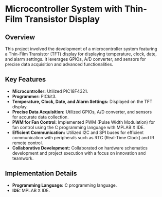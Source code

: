 # Microcontroller System with Thin-Film Transistor Display

## Overview

This project involved the development of a microcontroller system featuring a Thin-Film Transistor (TFT) display for displaying temperature, clock, date, and alarm settings. It leverages GPIOs, A/D converter, and sensors for precise data acquisition and advanced functionalities.

## Key Features

- **Microcontroller:** Utilized PIC18F4321.
- **Programmer:** PICkit3.
- **Temperature, Clock, Date, and Alarm Settings:** Displayed on the TFT display.
- **Precise Data Acquisition:** Utilized GPIOs, A/D converter, and sensors for accurate data collection.
- **PWM for Fan Control:** Implemented PWM (Pulse Width Modulation) for fan control using the C programming language with MPLAB X IDE.
- **Efficient Communication:** Utilized I2C and SPI buses for efficient communication with peripherals such as RTC (Real-Time Clock) and IR remote control.
- **Collaborative Development:** Collaborated on hardware schematics development and project execution with a focus on innovation and teamwork.

## Implementation Details

- **Programming Language:** C programming language.
- **IDE:** MPLAB X IDE.
